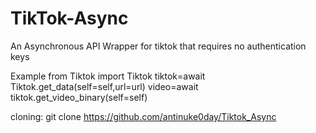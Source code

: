 # TikTok-Async
An Asynchronous API Wrapper for tiktok that requires no authentication keys


Example
from Tiktok import Tiktok
tiktok=await Tiktok.get_data(self=self,url=url)
video=await tiktok.get_video_binary(self=self)


cloning:
git clone https://github.com/antinuke0day/Tiktok_Async
